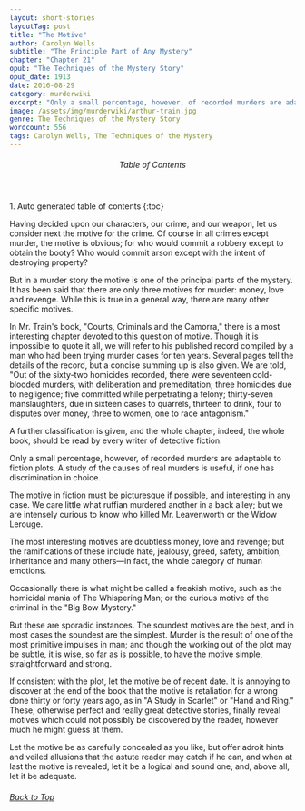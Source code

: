 ```yaml
---
layout: short-stories
layoutTag: post
title: "The Motive"
author: Carolyn Wells
subtitle: "The Principle Part of Any Mystery"
chapter: "Chapter 21"
opub: "The Techniques of the Mystery Story"
opub_date: 1913
date: 2016-08-29
category: murderwiki
excerpt: "Only a small percentage, however, of recorded murders are adaptable to fiction plots. A study of the causes of real murders is useful, if one has discrimination in choice."
image: /assets/img/murderwiki/arthur-train.jpg
genre: The Techniques of the Mystery Story
wordcount: 556
tags: Carolyn Wells, The Techniques of the Mystery
---
```


<section id="toc" class="toc">
  <header>
    <h6>Table of Contents</h6>
  </header>
<div id="drawer" markdown="1">
1. Auto generated table of contents
{:toc}
</div>
</section> <!-- table-of-contents -->

Having decided upon our characters, our crime, and our weapon, let us consider next the motive for the crime. Of course in all crimes except murder, the motive is obvious; for who would commit a robbery except to obtain the booty? Who would commit arson except with the intent of destroying property?

But in a murder story the motive is one of the principal parts of the mystery. It has been said that there are only three motives for murder: money, love and revenge. While this is true in a general way, there are many other specific motives.

In Mr. Train&#39;s book, &quot;Courts, Criminals and the Camorra,&quot; there is a most interesting chapter devoted to this question of motive. Though it is impossible to quote it all, we will refer to his published record compiled by a man who had been trying murder cases for ten years. Several pages tell the details of the record, but a concise summing up is also given. We are told, &quot;Out of the sixty-two homicides recorded, there were seventeen cold-blooded murders, with deliberation and premeditation; three homicides due to negligence; five committed while perpetrating a felony; thirty-seven manslaughters, due in sixteen cases to quarrels, thirteen to drink, four to disputes over money, three to women, one to race antagonism.&quot;

A further classification is given, and the whole chapter, indeed, the whole book, should be read by every writer of detective fiction.

Only a small percentage, however, of recorded murders are adaptable to fiction plots. A study of the causes of real murders is useful, if one has discrimination in choice.

The motive in fiction must be picturesque if possible, and interesting in any case. We care little what ruffian murdered another in a back alley; but we are intensely curious to know who killed Mr. Leavenworth or the Widow Lerouge.

The most interesting motives are doubtless money, love and revenge; but the ramifications of these include hate, jealousy, greed, safety, ambition, inheritance and many others—in fact, the whole category of human emotions.

Occasionally there is what might be called a freakish motive, such as the homicidal mania of The Whispering Man; or the curious motive of the criminal in the &quot;Big Bow Mystery.&quot;

But these are sporadic instances. The soundest motives are the best, and in most cases the soundest are the simplest. Murder is the result of one of the most primitive impulses in man; and though the working out of the plot may be subtle, it is wise, so far as is possible, to have the motive simple, straightforward and strong.

If consistent with the plot, let the motive be of recent date. It is annoying to discover at the end of the book that the motive is retaliation for a wrong done thirty or forty years ago, as in &quot;A Study in Scarlet&quot; or &quot;Hand and Ring.&quot; These, otherwise perfect and really great detective stories, finally reveal motives which could not possibly be discovered by the reader, however much he might guess at them.

Let the motive be as carefully concealed as you like, but offer adroit hints and veiled allusions that the astute reader may catch if he can, and when at last the motive is revealed, let it be a logical and sound one, and, above all, let it be adequate.

<h6 class="btt"><a href="#top">Back to Top</a></h6>
